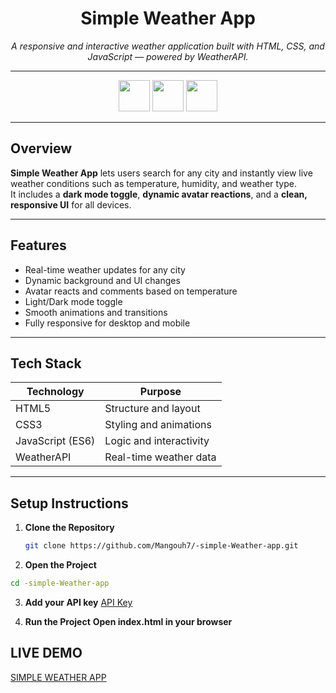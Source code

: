 <h1 align="center">Simple Weather App</h1>

<p align="center">
  <i>A responsive and interactive weather application built with HTML, CSS, and JavaScript — powered by WeatherAPI.</i>
</p>

---

<!-- Tech Logos -->
<p align="center">
  <img src="https://cdn.jsdelivr.net/gh/devicons/devicon/icons/html5/html5-original.svg" width="50" height="50" />
  <img src="https://cdn.jsdelivr.net/gh/devicons/devicon/icons/css3/css3-original.svg" width="50" height="50" />
  <img src="https://cdn.jsdelivr.net/gh/devicons/devicon/icons/javascript/javascript-original.svg" width="50" height="50" />
</p>

---

## Overview

**Simple Weather App** lets users search for any city and instantly view live weather conditions such as temperature, humidity, and weather type.  
It includes a **dark mode toggle**, **dynamic avatar reactions**, and a **clean, responsive UI** for all devices.

---

## Features

- Real-time weather updates for any city  
- Dynamic background and UI changes  
- Avatar reacts and comments based on temperature  
- Light/Dark mode toggle  
- Smooth animations and transitions  
- Fully responsive for desktop and mobile  

---

## Tech Stack

| Technology | Purpose |
|-------------|----------|
| HTML5 | Structure and layout |
| CSS3 | Styling and animations |
| JavaScript (ES6) | Logic and interactivity |
| WeatherAPI | Real-time weather data |

---

## Setup Instructions

1. **Clone the Repository**
   ```bash
   git clone https://github.com/Mangouh7/-simple-Weather-app.git

   ```
2. **Open the Project**
 ```bash
 cd -simple-Weather-app
 ```
3. **Add your API key**
  <a href="https://www.weatherapi.com/" target="_blank">API Key</a>

4. **Run the Project**
**Open index.html in your browser**

## LIVE DEMO 
<a href="https://mangouh7.github.io/-simple-Weather-app/" target="_blank">SIMPLE WEATHER APP</a>
   

    



   



